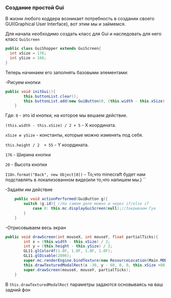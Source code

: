 ### Создание простой Gui
В жизни любого коддера возникает потребность в создании своего GUI(Graphical User Interface), вот этим мы и займемся.

Для начала необходимо создать класс для Gui и наследовать для него класс `GuiScreen`
```java
public class GuiShopper extends GuiScreen{
  int xSize = 176;
  int ySize = 166;
}
```

Теперь начинаем его заполнять базовыми элементами:

-Рисуем кнопки
```java
public void initGui(){
		this.buttonList.clear();
		this.buttonList.add(new GuiButton(0, (this.width - this.xSize) / 2 + 5, this.height / 2  + 55, 176, 20, I18n.format("Back", new Object[0])));
	}
```
Где:
`0` - это id кнопки, на которое мы вешаем действие.

`(this.width - this.xSize) / 2 + 5` - X координата.

``xSize и ySize`` - константы, которые можно изменять под себя.

`this.height / 2  + 55` - Y координата.

`176` - Ширина кнопки

`20` - Высота кнопки

`I18n.format("Back", new Object[0])` - То,что minecraft будет нам подставлять в локализованном виде(или то,что напишем мы.)
``

-Задаём им действие
```java
	public void actionPerformed(GuiButton g){
		switch (g.id){ //На самом деле можно и через if/else if
			case 0:	this.mc.displayGuiScreen(null);//Закрываем Гуи
		}
	}
```

-Отрисовываем весь экран
```java
public void drawScreen(int mouseX, int mouseY, float partialTicks){
		int x = (this.width - this.xSize) / 2;
		int y = (this.height - this.ySize) / 2;
		GL11.glColor4f(1.0F, 1.0F, 1.0F, 1.0F);
		GL11.glDisable(2896);
		super.mc.renderEngine.bindTexture(new ResourceLocation(Main.MODID + ":textures/gui/backGui.png")); //Достаём нашу текстурку
		this.drawTexturedModalRect(x -30, y - 60, 0, 0, this.xSize +80, this.ySize+90); //Рисуем её в нужном месте
		super.drawScreen(mouseX, mouseY, partialTicks);
	}
```
В `this.drawTexturedModalRect` параметры задаются основываясь на ваш задний фон
